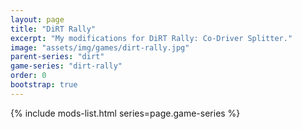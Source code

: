 ```yaml
---
layout: page
title: "DiRT Rally"
excerpt: "My modifications for DiRT Rally: Co-Driver Splitter."
image: "assets/img/games/dirt-rally.jpg"
parent-series: "dirt"
game-series: "dirt-rally"
order: 0
bootstrap: true
---
```


{% include mods-list.html series=page.game-series %}
